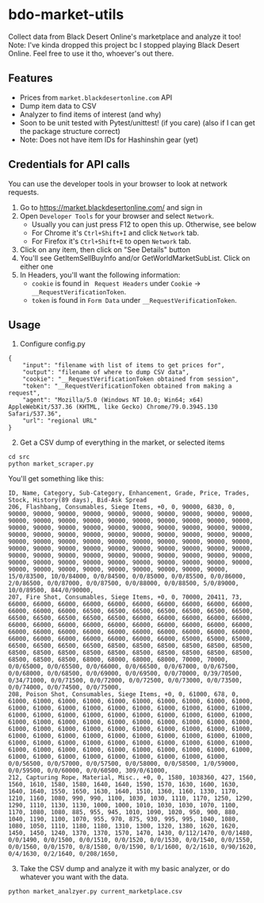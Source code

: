 # bdo-market-utils


Collect data from Black Desert Online's marketplace and analyze it too!  
Note: I've kinda dropped this project bc I stopped playing Black Desert Online. Feel free to use it tho, whoever's out there.

## Features
- Prices from `market.blackdesertonline.com` API
- Dump item data to CSV
- Analyzer to find items of interest (and why)
- Soon to be unit tested with Pytest/unittest! (if you care) (also if I can get the package structure correct)
- Note: Does not have item IDs for Hashinshin gear (yet)

## Credentials for API calls
You can use the developer tools in your browser to look at network requests.

1. Go to https://market.blackdesertonline.com/ and sign in
2. Open `Developer Tools` for your browser and select `Network`.
    - Usually you can just press F12 to open this up. Otherwise, see below
    - For Chrome it's `Ctrl+Shift+I` and click `Network` tab.
    - For Firefox it's `Ctrl+Shift+E` to open `Network` tab.
3. Click on any item, then click on "See Details" button
4. You'll see GetItemSellBuyInfo and/or GetWorldMarketSubList. Click on either one
5. In Headers, you'll want the following information:
    - `cookie` is found in ` Request Headers` under `Cookie` -> `__RequestVerificationToken`.
    - `token` is found in `Form Data` under `__RequestVerificationToken`.

## Usage
1. Configure config.py
```
{
    "input": "filename with list of items to get prices for",
    "output": "filename of where to dump CSV data",
    "cookie": "__RequestVerificationToken obtained from session",
    "token": "__RequestVerificationToken obtained from making a request",
    "agent": "Mozilla/5.0 (Windows NT 10.0; Win64; x64) AppleWebKit/537.36 (KHTML, like Gecko) Chrome/79.0.3945.130 Safari/537.36",
    "url": "regional URL"
}
```
2. Get a CSV dump of everything in the market, or selected items
```
cd src
python market_scraper.py
```
You'll get something like this:
```
ID, Name, Category, Sub-Category, Enhancement, Grade, Price, Trades, Stock, History(89 days), Bid-Ask Spread
206, Flashbang, Consumables, Siege Items, +0, 0, 90000, 6830, 0, 90000, 90000, 90000, 90000, 90000, 90000, 90000, 90000, 90000, 90000, 90000, 90000, 90000, 90000, 90000, 90000, 90000, 90000, 90000, 90000, 90000, 90000, 90000, 90000, 90000, 90000, 90000, 90000, 90000, 90000, 90000, 90000, 90000, 90000, 90000, 90000, 90000, 90000, 90000, 90000, 90000, 90000, 90000, 90000, 90000, 90000, 90000, 90000, 90000, 90000, 90000, 90000, 90000, 90000, 90000, 90000, 90000, 90000, 90000, 90000, 90000, 90000, 90000, 90000, 90000, 90000, 90000, 90000, 90000, 90000, 90000, 90000, 90000, 90000, 90000, 90000, 90000, 90000, 90000, 90000, 90000, 90000, 90000, 90000, 90000, 90000, 90000, 90000, 90000, 15/0/83500, 10/0/84000, 0/0/84500, 0/0/85000, 0/0/85500, 0/0/86000, 2/0/86500, 0/0/87000, 0/0/87500, 0/0/88000, 0/0/88500, 5/0/89000, 10/0/89500, 844/0/90000,
207, Fire Shot, Consumables, Siege Items, +0, 0, 70000, 20411, 73, 66000, 66000, 66000, 66000, 66000, 66000, 66000, 66000, 66000, 66000, 66000, 66000, 66000, 66500, 66500, 66500, 66500, 66500, 66500, 66500, 66500, 66500, 66500, 66500, 66500, 66000, 66000, 66000, 66000, 66000, 66000, 66000, 66000, 66000, 66000, 66000, 66000, 66000, 66000, 66000, 66000, 66000, 66000, 66000, 66000, 66000, 66000, 66000, 66000, 66000, 66000, 66000, 66000, 66000, 66000, 66000, 66000, 65000, 65000, 65000, 66500, 66500, 66500, 66500, 68500, 68500, 68500, 68500, 68500, 68500, 68500, 68500, 68500, 68500, 68500, 68500, 68500, 68500, 68500, 68500, 68500, 68500, 68500, 68000, 68000, 68000, 68000, 70000, 70000, 0/0/65000, 0/0/65500, 0/0/66000, 0/0/66500, 0/0/67000, 0/0/67500, 0/0/68000, 0/0/68500, 0/0/69000, 0/0/69500, 0/0/70000, 0/39/70500, 0/34/71000, 0/0/71500, 0/0/72000, 0/0/72500, 0/0/73000, 0/0/73500, 0/0/74000, 0/0/74500, 0/0/75000,
208, Poison Shot, Consumables, Siege Items, +0, 0, 61000, 678, 0, 61000, 61000, 61000, 61000, 61000, 61000, 61000, 61000, 61000, 61000, 61000, 61000, 61000, 61000, 61000, 61000, 61000, 61000, 61000, 61000, 61000, 61000, 61000, 61000, 61000, 61000, 61000, 61000, 61000, 61000, 61000, 61000, 61000, 61000, 61000, 61000, 61000, 61000, 61000, 61000, 61000, 61000, 61000, 61000, 61000, 61000, 61000, 61000, 61000, 61000, 61000, 61000, 61000, 61000, 61000, 61000, 61000, 61000, 61000, 61000, 61000, 61000, 61000, 61000, 61000, 61000, 61000, 61000, 61000, 61000, 61000, 61000, 61000, 61000, 61000, 61000, 61000, 61000, 61000, 61000, 61000, 61000, 61000, 61000, 61000, 61000, 61000, 61000, 61000, 0/0/56500, 0/0/57000, 0/0/57500, 0/0/58000, 0/0/58500, 1/0/59000, 0/0/59500, 0/0/60000, 0/0/60500, 309/0/61000,
212, Capturing Rope, Material, Misc., +0, 0, 1580, 1038360, 427, 1560, 1560, 1610, 1580, 1580, 1640, 1640, 1590, 1570, 1630, 1600, 1630, 1640, 1640, 1550, 1650, 1630, 1640, 1510, 1360, 1160, 1330, 1170, 1210, 1160, 1080, 990, 990, 1100, 1030, 1030, 1110, 1170, 1250, 1290, 1290, 1110, 1130, 1130, 1000, 1000, 1010, 1030, 1030, 1070, 1100, 1170, 1080, 1080, 885, 955, 945, 1010, 1090, 1020, 950, 900, 880, 1040, 1190, 1100, 1070, 955, 970, 875, 930, 995, 995, 1040, 1080, 1080, 1050, 1110, 1180, 1180, 1310, 1300, 1320, 1380, 1620, 1620, 1450, 1450, 1240, 1370, 1370, 1570, 1470, 1430, 0/112/1470, 0/0/1480, 0/0/1490, 0/0/1500, 0/0/1510, 0/0/1520, 0/0/1530, 0/0/1540, 0/0/1550, 0/0/1560, 0/0/1570, 0/8/1580, 0/0/1590, 0/1/1600, 0/2/1610, 0/90/1620, 0/4/1630, 0/2/1640, 0/208/1650,
```
3. Take the CSV dump and analyze it with my basic analyzer, or do whatever you want with the data.
```
python market_analzyer.py current_marketplace.csv
```

